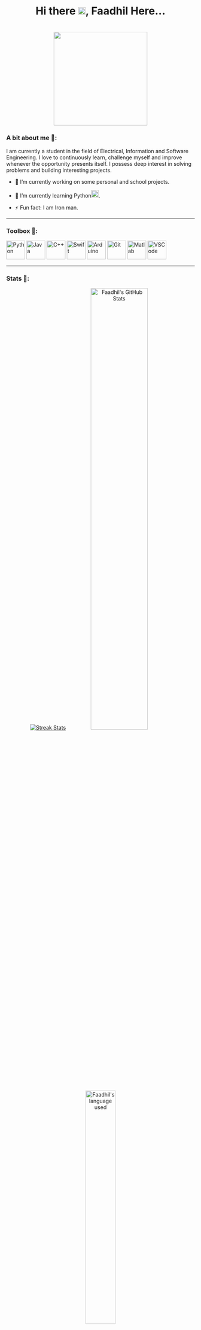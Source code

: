<h1 align="center"> 
  Hi there <img src="https://raw.githubusercontent.com/MartinHeinz/MartinHeinz/master/wave.gif" width="20px" height="20px">, Faadhil Here...
</h1>


<h1 align="center"> 
  <img src = "https://user-images.githubusercontent.com/22223024/178042749-61547efe-974f-4764-913e-1b723b1e55c9.gif" width="250px" height="250px">
</h1>

### A bit about me 👀: 

<p>
  I am currently a student in the field of Electrical, Information and Software Engineering. I love to continuously learn, challenge myself and improve 
  whenever the opportunity presents itself. I possess deep interest in solving problems and building interesting projects.
</p>



- 🔭 I’m currently working on some personal and school projects.

- 🌱 I’m currently learning Python<img src="https://cdn.jsdelivr.net/gh/devicons/devicon/icons/python/python-original.svg" alt="Python" width="20" height="20"/>.

- ⚡ Fun fact: I am Iron man.

---

### Toolbox 🧰:

<img src="https://cdn.jsdelivr.net/gh/devicons/devicon/icons/python/python-original.svg" alt="Python" width="50" height="50"/> <img src="https://cdn.jsdelivr.net/gh/devicons/devicon/icons/java/java-original-wordmark.svg" alt="Java" width="50" height="50"/> <img src="https://raw.githubusercontent.com/isocpp/logos/master/cpp_logo.png" alt="C++" width="50" height="50" /> <img src="https://cdn.jsdelivr.net/gh/devicons/devicon/icons/swift/swift-original.svg" alt="Swift" width="50" height="50" /> <img src="https://cdn.jsdelivr.net/gh/devicons/devicon/icons/arduino/arduino-original.svg"  alt="Arduino" width="50" height="50" /> <img src="https://cdn.jsdelivr.net/gh/devicons/devicon/icons/git/git-original.svg" alt="Git" width="50" height="50"/> <img src="https://cdn.jsdelivr.net/gh/devicons/devicon/icons/matlab/matlab-original.svg" alt="Matlab" width="50" height="50"/> <img src="https://cdn.jsdelivr.net/gh/devicons/devicon/icons/vscode/vscode-original.svg" alt="VSCode" width="50" height="50"/>

---

### Stats 🧮:

<p align="center">
    <a href="https://github.com/Faadza/Faadza"><img alt="Streak Stats" src="https://github-readme-streak-stats.herokuapp.com/?user=Faadza&theme=highcontrast"/></a>
    <a href="https://github.com/Faadza/Faadza"><img alt="Faadhil's GitHub Stats" src="https://github-readme-stats.vercel.app/api?username=Faadza&show_icons=true&theme=merko" width=55%/></a>
    <a href="https://github.com/Faadza/Faadza"><img alt="Faadhil's language used" src="https://github-readme-stats.vercel.app/api/top-langs/?username=Faadza&layout=compact&langs_count=8&theme=gruvbox" width=40%/></a>
  
---

### Find me 🔍:

<a href="https://www.linkedin.com/in/faadhilmohamed0907/"><img src="https://cdn.jsdelivr.net/gh/devicons/devicon/icons/linkedin/linkedin-original.svg" alt="Linkedin" width="80" height="80" />
<a href="https://twitter.com/faadza_"><img src="https://cdn.jsdelivr.net/gh/devicons/devicon/icons/twitter/twitter-original.svg" width="80" height="80"/>
<a href="https://www.instagram.com/Faadza_/" target="blank"><img src="https://user-images.githubusercontent.com/22223024/178050196-fa25f4df-f6b6-4479-9bf6-a0ce7fa44672.png" width="80" height="80" />
